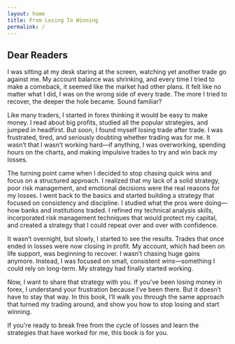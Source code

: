 ```yaml
---
layout: home
title: From Losing To Winning
permalink: /
---
```




Dear Readers
---

   I was sitting at my desk staring at the screen, watching yet another trade go against me. My account balance was shrinking, and every time I tried to make a comeback, it seemed like the market had other plans. It felt like no matter what I did, I was on the wrong side of every trade. The more I tried to recover, the deeper the hole became. Sound familiar?

Like many traders, I started in forex thinking it would be easy to make money. I read about big profits, studied all the popular strategies, and jumped in headfirst. But soon, I found myself losing trade after trade. I was frustrated, tired, and seriously doubting whether trading was for me. It wasn’t that I wasn’t working hard—if anything, I was overworking, spending hours on the charts, and making impulsive trades to try and win back my losses.

The turning point came when I decided to stop chasing quick wins and focus on a structured approach. I realized that my lack of a solid strategy, poor risk management, and emotional decisions were the real reasons for my losses. I went back to the basics and started building a strategy that focused on consistency and discipline. I studied what the pros were doing—how banks and institutions traded. I refined my technical analysis skills, incorporated risk management techniques that would protect my capital, and created a strategy that I could repeat over and over with confidence.

It wasn’t overnight, but slowly, I started to see the results. Trades that once ended in losses were now closing in profit. My account, which had been on life support, was beginning to recover. I wasn’t chasing huge gains anymore. Instead, I was focused on small, consistent wins—something I could rely on long-term. My strategy had finally started working.

Now, I want to share that strategy with you. If you’ve been losing money in forex, I understand your frustration because I’ve been there. But it doesn’t have to stay that way. In this book, I’ll walk you through the same approach that turned my trading around, and show you how to stop losing and start winning.

If you're ready to break free from the cycle of losses and learn the strategies that have worked for me, this book is for you.

